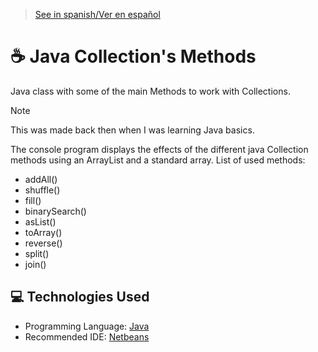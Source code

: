 > [See in spanish/Ver en español](https://github.com/LuisMiSanVe/JavaCollectionMethods/tree/spanish)
# ☕ Java Collection's Methods
Java class with some of the main Methods to work with Collections.
> [!NOTE]
> This was made back then when I was learning Java basics.

The console program displays the effects of the different java Collection methods using an ArrayList and a standard array.
List of used methods:
- addAll()
- shuffle()
- fill()
- binarySearch()
- asList()
- toArray()
- reverse()
- split()
- join()

## 💻 Technologies Used
- Programming Language: [Java](https://www.java.com/)
- Recommended IDE: [Netbeans](https://netbeans.apache.org/front/main/index.html)
